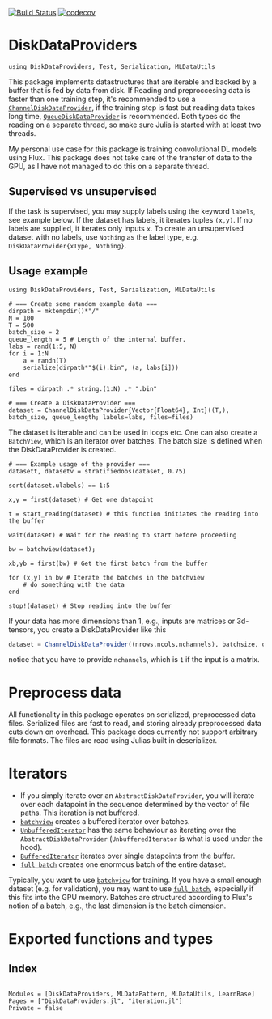 
[![Build Status](https://travis-ci.org/baggepinnen/DiskDataProviders.jl.svg?branch=master)](https://travis-ci.org/baggepinnen/DiskDataProviders.jl)
[![codecov](https://codecov.io/gh/baggepinnen/DiskDataProviders.jl/branch/master/graph/badge.svg)](https://codecov.io/gh/baggepinnen/DiskDataProviders.jl)

# DiskDataProviders

```@setup memory
using DiskDataProviders, Test, Serialization, MLDataUtils
```

This package implements datastructures that are iterable and backed by a buffer that is fed by data from disk. If Reading and preproccesing data is faster than one training step, it's recommended to use a [`ChannelDiskDataProvider`](@ref), if the training step is fast but reading data takes long time, [`QueueDiskDataProvider`](@ref) is recommended. Both types do the reading on a separate thread, so make sure Julia is started with at least two threads.

My personal use case for this package is training convolutional DL models using Flux. This package does not take care of the transfer of data to the GPU, as I have not managed to do this on a separate thread.

## Supervised vs unsupervised
If the task is supervised, you may supply labels using the keyword `labels`, see example below. If the dataset has labels, it iterates tuples `(x,y)`. If no labels are supplied, it iterates only inputs `x`. To create an unsupervised dataset with no labels, use `Nothing` as the label type, e.g. `DiskDataProvider{xType, Nothing}`.

## Usage example
```@example memory
using DiskDataProviders, Test, Serialization, MLDataUtils

# === Create some random example data ===
dirpath = mktempdir()*"/"
N = 100
T = 500
batch_size = 2
queue_length = 5 # Length of the internal buffer.
labs = rand(1:5, N)
for i = 1:N
    a = randn(T)
    serialize(dirpath*"$(i).bin", (a, labs[i]))
end

files = dirpath .* string.(1:N) .* ".bin"

# === Create a DiskDataProvider ===
dataset = ChannelDiskDataProvider{Vector{Float64}, Int}((T,), batch_size, queue_length; labels=labs, files=files)
```

The dataset is iterable and can be used in loops etc. One can also create a `BatchView`, which is an iterator over batches. The batch size is defined when the DiskDataProvider is created.

```@repl memory
# === Example usage of the provider ===
datasett, datasetv = stratifiedobs(dataset, 0.75)

sort(dataset.ulabels) == 1:5

x,y = first(dataset) # Get one datapoint

t = start_reading(dataset) # this function initiates the reading into the buffer

wait(dataset) # Wait for the reading to start before proceeding

bw = batchview(dataset);

xb,yb = first(bw) # Get the first batch from the buffer

for (x,y) in bw # Iterate the batches in the batchview
    # do something with the data
end

stop!(dataset) # Stop reading into the buffer
```

If your data has more dimensions than 1, e.g., inputs are matrices or 3d-tensors, you create a DiskDataProvider like this
```julia
dataset = ChannelDiskDataProvider((nrows,ncols,nchannels), batchsize, queuelength; labels=labs, files=files)
```
notice that you have to provide `nchannels`, which is `1` if the input is a matrix.


# Preprocess data
All functionality in this package operates on serialized, preprocessed data files. Serialized files are fast to read, and storing already preprocessed data cuts down on overhead. This package does currently not support arbitrary file formats. The files are read using Julias built in deserializer.


# Iterators
- If you simply iterate over an `AbstractDiskDataProvider`, you will iterate over each datapoint in the sequence determined by the vector of file paths. This iteration is not buffered.
- [`batchview`](@ref) creates a buffered iterator over batches.
- [`UnbufferedIterator`](@ref) has the same behaviour as iterating over the `AbstractDiskDataProvider` (`UnbufferedIterator` is what is used under the hood).
- [`BufferedIterator`](@ref) iterates over single datapoints from the buffer.
- [`full_batch`](@ref) creates one enormous batch of the entire dataset.

Typically, you want to use [`batchview`](@ref) for training. If you have a small enough dataset (e.g. for validation), you may want to use [`full_batch`](@ref), especially if this fits into the GPU memory. Batches are structured according to Flux's notion of a batch, e.g., the last dimension is the batch dimension.

# Exported functions and types
## Index

```@index
```
```@autodocs
Modules = [DiskDataProviders, MLDataPattern, MLDataUtils, LearnBase]
Pages = ["DiskDataProviders.jl", "iteration.jl"]
Private = false
```
